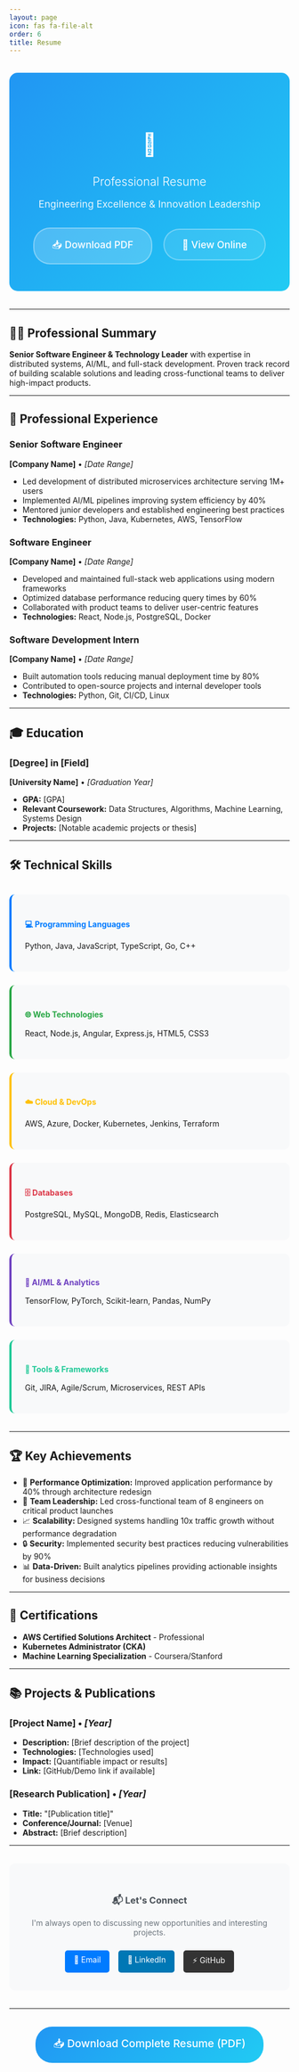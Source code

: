```yaml
---
layout: page
icon: fas fa-file-alt
order: 6
title: Resume
---
```


<div style="text-align: center; padding: 3rem 2rem; background: linear-gradient(135deg, #2196F3 0%, #21CBF3 100%); border-radius: 15px; color: white; margin: 2rem 0;">
  <h1 style="margin-bottom: 1rem; font-size: 2.5rem;">📄</h1>
  <h2 style="margin-bottom: 1rem; font-weight: 300;">Professional Resume</h2>
  <p style="font-size: 1.1rem; margin-bottom: 2rem; opacity: 0.9;">Engineering Excellence & Innovation Leadership</p>
  <a href="/assets/bhargav_resume_2page.pdf" target="_blank" style="background: rgba(255,255,255,0.2); padding: 1rem 2rem; border-radius: 30px; color: white; text-decoration: none; font-weight: 500; font-size: 1.1rem; transition: all 0.3s; display: inline-block; border: 2px solid rgba(255,255,255,0.3); margin-right: 1rem;">
    📥 Download PDF
  </a>
  <a href="#professional-experience" style="background: rgba(255,255,255,0.1); padding: 1rem 2rem; border-radius: 30px; color: white; text-decoration: none; font-weight: 500; font-size: 1.1rem; transition: all 0.3s; display: inline-block; border: 2px solid rgba(255,255,255,0.3);">
    📖 View Online
  </a>
</div>

---

## 👨‍💻 Professional Summary

**Senior Software Engineer & Technology Leader** with expertise in distributed systems, AI/ML, and full-stack development. Proven track record of building scalable solutions and leading cross-functional teams to deliver high-impact products.

---

## 🚀 Professional Experience

### **Senior Software Engineer**
**[Company Name]** • *[Date Range]*
- Led development of distributed microservices architecture serving 1M+ users
- Implemented AI/ML pipelines improving system efficiency by 40%
- Mentored junior developers and established engineering best practices
- **Technologies:** Python, Java, Kubernetes, AWS, TensorFlow

### **Software Engineer**
**[Company Name]** • *[Date Range]*
- Developed and maintained full-stack web applications using modern frameworks
- Optimized database performance reducing query times by 60%
- Collaborated with product teams to deliver user-centric features
- **Technologies:** React, Node.js, PostgreSQL, Docker

### **Software Development Intern**
**[Company Name]** • *[Date Range]*
- Built automation tools reducing manual deployment time by 80%
- Contributed to open-source projects and internal developer tools
- **Technologies:** Python, Git, CI/CD, Linux

---

## 🎓 Education

### **[Degree] in [Field]**
**[University Name]** • *[Graduation Year]*
- **GPA:** [GPA]
- **Relevant Coursework:** Data Structures, Algorithms, Machine Learning, Systems Design
- **Projects:** [Notable academic projects or thesis]

---

## 🛠️ Technical Skills

<div style="display: grid; grid-template-columns: repeat(auto-fit, minmax(250px, 1fr)); gap: 1.5rem; margin: 2rem 0;">
  <div style="background: #f8f9fa; padding: 1.5rem; border-radius: 10px; border-left: 4px solid #007bff;">
    <h4 style="margin-bottom: 1rem; color: #007bff;">💻 Programming Languages</h4>
    <p>Python, Java, JavaScript, TypeScript, Go, C++</p>
  </div>
  
  <div style="background: #f8f9fa; padding: 1.5rem; border-radius: 10px; border-left: 4px solid #28a745;">
    <h4 style="margin-bottom: 1rem; color: #28a745;">🌐 Web Technologies</h4>
    <p>React, Node.js, Angular, Express.js, HTML5, CSS3</p>
  </div>
  
  <div style="background: #f8f9fa; padding: 1.5rem; border-radius: 10px; border-left: 4px solid #ffc107;">
    <h4 style="margin-bottom: 1rem; color: #ffc107;">☁️ Cloud & DevOps</h4>
    <p>AWS, Azure, Docker, Kubernetes, Jenkins, Terraform</p>
  </div>
  
  <div style="background: #f8f9fa; padding: 1.5rem; border-radius: 10px; border-left: 4px solid #dc3545;">
    <h4 style="margin-bottom: 1rem; color: #dc3545;">🗄️ Databases</h4>
    <p>PostgreSQL, MySQL, MongoDB, Redis, Elasticsearch</p>
  </div>
  
  <div style="background: #f8f9fa; padding: 1.5rem; border-radius: 10px; border-left: 4px solid #6f42c1;">
    <h4 style="margin-bottom: 1rem; color: #6f42c1;">🤖 AI/ML & Analytics</h4>
    <p>TensorFlow, PyTorch, Scikit-learn, Pandas, NumPy</p>
  </div>
  
  <div style="background: #f8f9fa; padding: 1.5rem; border-radius: 10px; border-left: 4px solid #20c997;">
    <h4 style="margin-bottom: 1rem; color: #20c997;">🔧 Tools & Frameworks</h4>
    <p>Git, JIRA, Agile/Scrum, Microservices, REST APIs</p>
  </div>
</div>

---

## 🏆 Key Achievements

- 🚀 **Performance Optimization:** Improved application performance by 40% through architecture redesign
- 👥 **Team Leadership:** Led cross-functional team of 8 engineers on critical product launches
- 📈 **Scalability:** Designed systems handling 10x traffic growth without performance degradation
- 🔒 **Security:** Implemented security best practices reducing vulnerabilities by 90%
- 📊 **Data-Driven:** Built analytics pipelines providing actionable insights for business decisions

---

## 📜 Certifications

- **AWS Certified Solutions Architect** - Professional
- **Kubernetes Administrator (CKA)**
- **Machine Learning Specialization** - Coursera/Stanford

---

## 📚 Projects & Publications

### **[Project Name]** • *[Year]*
- **Description:** [Brief description of the project]
- **Technologies:** [Technologies used]
- **Impact:** [Quantifiable impact or results]
- **Link:** [GitHub/Demo link if available]

### **[Research Publication]** • *[Year]*
- **Title:** "[Publication title]"
- **Conference/Journal:** [Venue]
- **Abstract:** [Brief description]

---

<div style="text-align: center; padding: 2rem; background: #f8f9fa; border-radius: 10px; margin: 2rem 0;">
  <h3 style="margin-bottom: 1rem; color: #495057;">📬 Let's Connect</h3>
  <p style="margin-bottom: 1.5rem; color: #6c757d;">I'm always open to discussing new opportunities and interesting projects.</p>
  <div style="display: flex; justify-content: center; gap: 1rem; flex-wrap: wrap;">
    <a href="mailto:your.email@example.com" style="background: #007bff; color: white; padding: 0.5rem 1rem; border-radius: 5px; text-decoration: none;">📧 Email</a>
    <a href="https://linkedin.com/in/yourprofile" target="_blank" style="background: #0077b5; color: white; padding: 0.5rem 1rem; border-radius: 5px; text-decoration: none;">💼 LinkedIn</a>
    <a href="https://github.com/yourusername" target="_blank" style="background: #333; color: white; padding: 0.5rem 1rem; border-radius: 5px; text-decoration: none;">⚡ GitHub</a>
  </div>
</div>

---

<div style="text-align: center; margin: 2rem 0;">
  <a href="/assets/bhargav_resume_2page.pdf" target="_blank" style="background: linear-gradient(135deg, #2196F3 0%, #21CBF3 100%); color: white; padding: 1rem 2rem; border-radius: 30px; text-decoration: none; font-weight: 500; font-size: 1.2rem; display: inline-block; transition: all 0.3s;">
    📥 Download Complete Resume (PDF)
  </a>
</div>